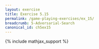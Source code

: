 ```yaml
---
layout: exercise
title: Exercise 5.15
permalink: /game-playing-exercises/ex_15/
breadcrumb: 5-Adversarial-Search
canonical_id: ch5ex15
---
```


{% include mathjax_support %}
